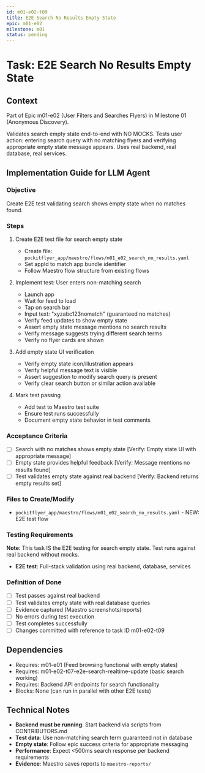 ```yaml
---
id: m01-e02-t09
title: E2E Search No Results Empty State
epic: m01-e02
milestone: m01
status: pending
---
```


# Task: E2E Search No Results Empty State

## Context
Part of Epic m01-e02 (User Filters and Searches Flyers) in Milestone 01 (Anonymous Discovery).

Validates search empty state end-to-end with NO MOCKS. Tests user action: entering search query with no matching flyers and verifying appropriate empty state message appears. Uses real backend, real database, real services.

## Implementation Guide for LLM Agent

### Objective
Create E2E test validating search shows empty state when no matches found.

### Steps

1. Create E2E test file for search empty state
   - Create file: `pockitflyer_app/maestro/flows/m01_e02_search_no_results.yaml`
   - Set appId to match app bundle identifier
   - Follow Maestro flow structure from existing flows

2. Implement test: User enters non-matching search
   - Launch app
   - Wait for feed to load
   - Tap on search bar
   - Input text: "xyzabc123nomatch" (guaranteed no matches)
   - Verify feed updates to show empty state
   - Assert empty state message mentions no search results
   - Verify message suggests trying different search terms
   - Verify no flyer cards are shown

3. Add empty state UI verification
   - Verify empty state icon/illustration appears
   - Verify helpful message text is visible
   - Assert suggestion to modify search query is present
   - Verify clear search button or similar action available

4. Mark test passing
   - Add test to Maestro test suite
   - Ensure test runs successfully
   - Document empty state behavior in test comments

### Acceptance Criteria
- [ ] Search with no matches shows empty state [Verify: Empty state UI with appropriate message]
- [ ] Empty state provides helpful feedback [Verify: Message mentions no results found]
- [ ] Test validates empty state against real backend [Verify: Backend returns empty results set]

### Files to Create/Modify
- `pockitflyer_app/maestro/flows/m01_e02_search_no_results.yaml` - NEW: E2E test flow

### Testing Requirements
**Note**: This task IS the E2E testing for search empty state. Test runs against real backend without mocks.

- **E2E test**: Full-stack validation using real backend, database, services

### Definition of Done
- [ ] Test passes against real backend
- [ ] Test validates empty state with real database queries
- [ ] Evidence captured (Maestro screenshots/reports)
- [ ] No errors during test execution
- [ ] Test completes successfully
- [ ] Changes committed with reference to task ID m01-e02-t09

## Dependencies
- Requires: m01-e01 (Feed browsing functional with empty states)
- Requires: m01-e02-t07-e2e-search-realtime-update (basic search working)
- Requires: Backend API endpoints for search functionality
- Blocks: None (can run in parallel with other E2E tests)

## Technical Notes
- **Backend must be running**: Start backend via scripts from CONTRIBUTORS.md
- **Test data**: Use non-matching search term guaranteed not in database
- **Empty state**: Follow epic success criteria for appropriate messaging
- **Performance**: Expect <500ms search response per backend requirements
- **Evidence**: Maestro saves reports to `maestro-reports/`
